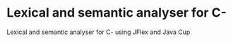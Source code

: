 # Lexical and semantic analyser for C-
 Lexical and semantic analyser for C- using JFlex and Java Cup
